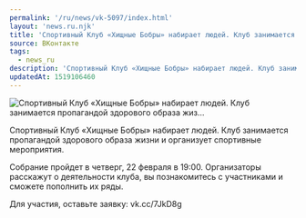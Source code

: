 ```yaml
---
permalink: '/ru/news/vk-5097/index.html'
layout: 'news.ru.njk'
title: 'Спортивный Клуб «Хищные Бобры» набирает людей. Клуб занимается пропагандой здорового образа жиз'
source: ВКонтакте
tags:
  - news_ru
description: 'Спортивный Клуб «Хищные Бобры» набирает людей. Клуб занимается пропагандой здорового образа жиз…'
updatedAt: 1519106460
---
```

![Спортивный Клуб «Хищные Бобры» набирает людей. Клуб занимается пропагандой здорового образа жиз…](https://sun9-46.userapi.com/impf/c623900/v623900772/b604e/dNd2nRQPrTY.jpg?size=1280x854&quality=96&sign=5b89b752c7351887af37a650f87d58e1&c_uniq_tag=hB0BZ5uSc1iaSviAhpgzwYhOIHXiD_Q2EzJwncDmS20&type=album)

Спортивный Клуб «Хищные Бобры» набирает людей. Клуб занимается пропагандой здорового образа жизни и организует спортивные мероприятия.

Собрание пройдет в четверг, 22 февраля в 19:00. Организаторы расскажут о деятельности клуба, вы познакомитесь с участниками и сможете пополнить их ряды.

Для участия, оставьте заявку: vk.cc/7JkD8g
